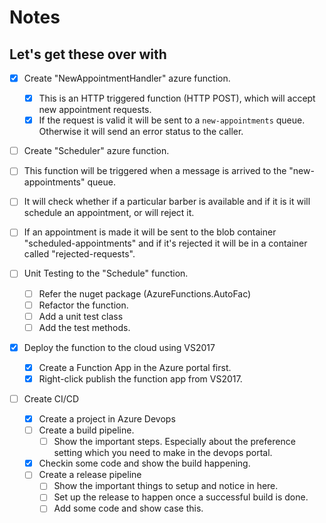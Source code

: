 # Notes

## Let's get these over with

- [x] Create "NewAppointmentHandler" azure function.
  - [x] This is an HTTP triggered function (HTTP POST), which will accept new appointment requests.
  - [x] If the request is valid it will be sent to a `new-appointments` queue. Otherwise it will send an error status to the caller.

- [ ]  Create "Scheduler" azure function.
  - [ ] This function will be triggered when a message is arrived to the "new-appointments" queue.
  - [ ] It will check whether if a particular barber is available and if it is it will schedule an appointment, or will reject it.
  - [ ] If an appointment is made it will be sent to the blob container "scheduled-appointments" and if it's rejected it will be in a container called "rejected-requests".

- [ ] Unit Testing to the "Schedule" function.
  - [ ] Refer the nuget package (AzureFunctions.AutoFac)
  - [ ] Refactor the function.
  - [ ] Add a unit test class
  - [ ] Add the test methods.

- [x] Deploy the function to the cloud using VS2017
  - [x] Create a Function App in the Azure portal first.
  - [x] Right-click publish the function app from VS2017.

- [ ] Create CI/CD
  - [x] Create a project in Azure Devops
  - [ ] Create a build pipeline.
    - [ ] Show the important steps. Especially about the preference setting which you need to make in the devops portal.
  - [x] Checkin some code and show the build happening.
  - [ ] Create a release pipeline
    - [ ] Show the important things to setup and notice in here.
    - [ ] Set up the release to happen once a successful build is done.
    - [ ] Add some code and show case this.